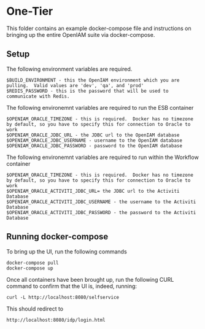 # One-Tier

This folder contains an example docker-compose file and instructions on bringing up the entire OpenIAM suite via docker-compose.

## Setup

The following environment variables are required.

```
$BUILD_ENVIRONMENT - this the OpenIAM environment which you are pulling.  Valid values are 'dev', 'qa', and 'prod'
$REDIS_PASSWORD - this is the password that will be used to communicate with Redis. 
```

The following environemnt variables are required to run the ESB container

```
$OPENIAM_ORACLE_TIMEZONE - this is required.  Docker has no timezone by default, so you have to specify this for connection to Oracle to work
$OPENIAM_ORACLE_JDBC_URL - the JDBC url to the OpenIAM database
$OPENIAM_ORACLE_JDBC_USERNAME - username to the OpenIAM database
$OPENIAM_ORACLE_JDBC_PASSWORD - password to the OpenIAM database
```

The following environemnt variables are required to run within the Workflow container

```
$OPENIAM_ORACLE_TIMEZONE - this is required.  Docker has no timezone by default, so you have to specify this for connection to Oracle to work
$OPENIAM_ORACLE_ACTIVITI_JDBC_URL= the JDBC url to the Activiti Database
$OPENIAM_ORACLE_ACTIVITI_JDBC_USERNAME - the username to the Activiti Database
$OPENIAM_ORACLE_ACTIVITI_JDBC_PASSWORD - the password to the Activiti Database
```


## Running docker-compose

To bring up the UI, run the following commands
```
docker-compose pull
docker-compose up
```

Once all containers have been brought up, run the following CURL command to confirm that the UI is, indeed, running:

```
curl -L http://localhost:8080/selfservice
```

This should redirect to
```
http://localhost:8080/idp/login.html
```
